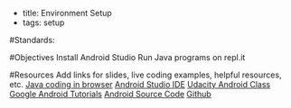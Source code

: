 - title: Environment Setup
- tags: setup

#Standards:

#Objectives
Install Android Studio
Run Java programs on repl.it

#Resources
Add links for slides, live coding examples, helpful resources, etc.
[Java coding in browser](https://repl.it/languages/java)
[Android Studio IDE](https://developer.android.com/studio/install.html)
[Udacity Android Class](https://www.udacity.com/course/developing-android-apps--ud853)
[Google Android Tutorials](https://developer.android.com/training/basics/firstapp/index.html)
[Android Source Code](https://source.android.com/)
[Github](https://www.github.com)
